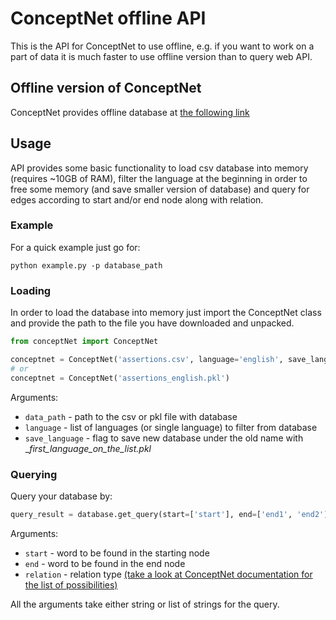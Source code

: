 # ConceptNet offline API

This is the API for ConceptNet to use offline, e.g. if you want to work on a part of data it is much faster to use offline version than to query web API.

## Offline version of ConceptNet

ConceptNet provides offline database at [the following link](https://s3.amazonaws.com/conceptnet/downloads/2019/edges/conceptnet-assertions-5.7.0.csv.gz "ConceptNet csv")

## Usage

API provides some basic functionality to load csv database into memory (requires ~10GB of RAM), filter the language at the beginning in order to free some memory (and save smaller version of database) and query for edges according to start and/or end node along with relation.

### Example
For a quick example just go for:
```
python example.py -p database_path
```

### Loading

In order to load the database into memory just import the ConceptNet class and provide the path to the file you have downloaded and unpacked.
```python
from conceptNet import ConceptNet

conceptnet = ConceptNet('assertions.csv', language='english', save_language=True)
# or
conceptnet = ConceptNet('assertions_english.pkl')
```
Arguments:
 - `data_path` - path to the csv or pkl file with database
 - `language` - list of languages (or single language) to filter from database
 - `save_language` - flag to save new database under the old name with __first_language_on_the_list.pkl_

### Querying

Query your database by:
```python
query_result = database.get_query(start=['start'], end=['end1', 'end2'], relation='relation')
```
Arguments:
 - `start` - word to be found in the starting node
 - `end` - word to be found in the end node
 - `relation` - relation type [(take a look at ConceptNet documentation for the list of possibilities)](https://github.com/commonsense/conceptnet5/wiki/Relations)

All the arguments take either string or list of strings for the query.
